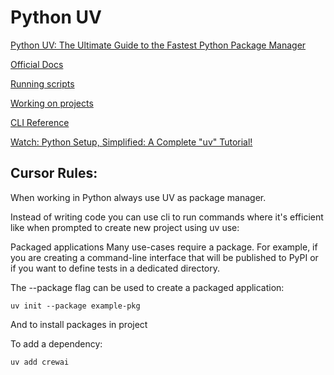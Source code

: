 # Python UV

[Python UV: The Ultimate Guide to the Fastest Python Package Manager](https://www.datacamp.com/tutorial/python-uv)

[Official Docs](https://docs.astral.sh/uv/)

[Running scripts](https://docs.astral.sh/uv/guides/scripts/)

[Working on projects](https://docs.astral.sh/uv/guides/projects/)

[CLI Reference](https://docs.astral.sh/uv/reference/cli/)

[Watch: Python Setup, Simplified: A Complete "uv" Tutorial!](https://www.youtube.com/watch?v=-J5SnWR4UXw)

## Cursor Rules:

When working in Python always use UV as package manager.

Instead of writing code you can use cli to run commands where it's efficient like when prompted to create new project using uv use: 

Packaged applications
Many use-cases require a package. For example, if you are creating a command-line interface that will be published to PyPI or if you want to define tests in a dedicated directory.

The --package flag can be used to create a packaged application:

    uv init --package example-pkg

And to install packages in project

To add a dependency:

    uv add crewai




    


